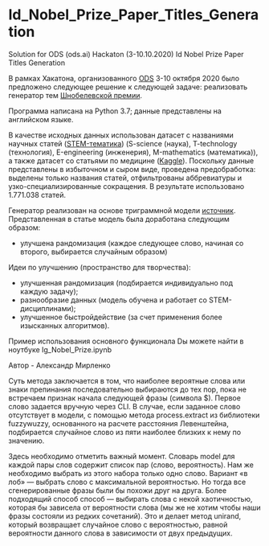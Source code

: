 # Id_Nobel_Prize_Paper_Titles_Generation
Solution for ODS (ods.ai) Hackaton (3-10.10.2020) Id Nobel Prize Paper Titles Generation

В рамках Хакатона, организованного [ODS](https://ods.ai/) 3-10 октября 2020 было предложено следующее решение к следующей задаче:
реализовать генератор тем [Шнобелевской премии](https://www.improbable.com/).

Программа написана на Python 3.7; данные представлены на английском языке.

В качестве исходных данных использован датасет с названиями научных статей ([STEM-тематика](https://www.kaggle.com/Cornell-University/arxiv)) (S-science (наука), T-technology (технология), Е-engineering (инженерия), М-mathematics (математика)), а также датасет со статьями по медицине ([Kaggle](https://www.kaggle.com/Cornell-University/arxiv)). Поскольку данные представлены в избыточном и сыром виде, проведена предобработка: выделены только названия статей, отфильтрованы аббревиатуры и узко-специализированные сокращения. В результате использовано 1.771.038 статей.

Генератор реализован на основе триграммной модели [источник](https://habr.com/ru/post/88514/). Представленная в статье модель была доработана следующим образом:
* улучшена рандомизация (каждое следующее слово, начиная со второго, выбирается случайным образом)

Идеи по улучшению (пространство для творчества):
* улучшенная рандомизация (подбирается индивидуально под каждую задачу);
* разнообразие данных (модель обучена и работает со STEM-дисциплинами);
* улучшенное быстройдействие (за счет применения более изысканных алгоритмов).

Пример использования основного функционала Dы можете найти в ноутбуке Ig_Nobel_Prize.ipynb

Автор - Александр Мирленко


Суть метода заключается в том, что наиболее вероятные слова или знаки препинания последовательно выбираются до тех пор, пока не встречаем признак начала следующей фразы (символа $). 
Первое слово задается вручную через CLI. В случае, если заданное слово отсутствует в модели, с помощью метода process.extract из библиотеки fuzzywuzzy, основанного на расчете расстояния Левенштейна, подбирается случайное слово из пяти наиболее близких к нему по значению.

Здесь необходимо отметить важный момент. Словарь model для каждой пары слов содержит список пар (слово, вероятность). Нам же необходимо выбрать из этого набора только одно слово. Вариант «в лоб» — выбрать слово с максимальной вероятностью. Но тогда все сгенерированные фразы были бы похожи друг на друга. Более подходящий способ способ — выбирать слова с некой хаотичностью, которая бы зависела от вероятности слова (мы же не хотим чтобы наши фразы состояли из редких сочетаний). Это и делает метод unirand, который возвращает случайное слово с вероятностью, равной вероятности данного слова в зависимости от двух предыдущих.
